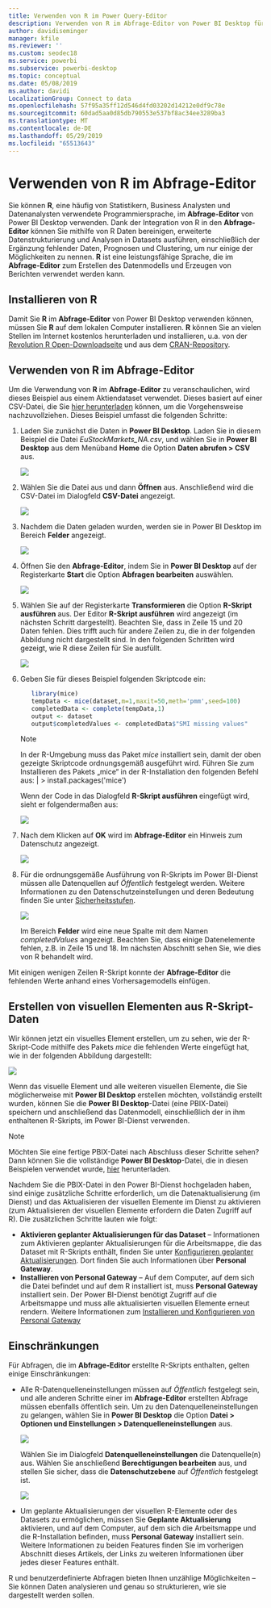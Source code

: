 ```yaml
---
title: Verwenden von R im Power Query-Editor
description: Verwenden von R im Abfrage-Editor von Power BI Desktop für erweiterte Analysen
author: davidiseminger
manager: kfile
ms.reviewer: ''
ms.custom: seodec18
ms.service: powerbi
ms.subservice: powerbi-desktop
ms.topic: conceptual
ms.date: 05/08/2019
ms.author: davidi
LocalizationGroup: Connect to data
ms.openlocfilehash: 57f95a35ff12d546d4fd03202d14212e0df9c78e
ms.sourcegitcommit: 60dad5aa0d85db790553e537bf8ac34ee3289ba3
ms.translationtype: MT
ms.contentlocale: de-DE
ms.lasthandoff: 05/29/2019
ms.locfileid: "65513643"
---
```

# <a name="using-r-in-query-editor"></a>Verwenden von R im Abfrage-Editor
Sie können **R**, eine häufig von Statistikern, Business Analysten und Datenanalysten verwendete Programmiersprache, im **Abfrage-Editor** von Power BI Desktop verwenden. Dank der Integration von R in den **Abfrage-Editor** können Sie mithilfe von R Daten bereinigen, erweiterte Datenstrukturierung und Analysen in Datasets ausführen, einschließlich der Ergänzung fehlender Daten, Prognosen und Clustering, um nur einige der Möglichkeiten zu nennen. **R** ist eine leistungsfähige Sprache, die im **Abfrage-Editor** zum Erstellen des Datenmodells und Erzeugen von Berichten verwendet werden kann.

## <a name="installing-r"></a>Installieren von R
Damit Sie **R** im **Abfrage-Editor** von Power BI Desktop verwenden können, müssen Sie **R** auf dem lokalen Computer installieren. **R** können Sie an vielen Stellen im Internet kostenlos herunterladen und installieren, u.a. von der [Revolution R Open-Downloadseite](https://mran.revolutionanalytics.com/download/) und aus dem [CRAN-Repository](https://cran.r-project.org/bin/windows/base/).

## <a name="using-r-in-query-editor"></a>Verwenden von R im Abfrage-Editor
Um die Verwendung von **R** im **Abfrage-Editor** zu veranschaulichen, wird dieses Beispiel aus einem Aktiendataset verwendet. Dieses basiert auf einer CSV-Datei, die Sie [hier herunterladen](http://download.microsoft.com/download/F/8/A/F8AA9DC9-8545-4AAE-9305-27AD1D01DC03/EuStockMarkets_NA.csv) können, um die Vorgehensweise nachzuvollziehen. Dieses Beispiel umfasst die folgenden Schritte:

1. Laden Sie zunächst die Daten in **Power BI Desktop**. Laden Sie in diesem Beispiel die Datei *EuStockMarkets_NA.csv*, und wählen Sie in **Power BI Desktop** aus dem Menüband **Home** die Option **Daten abrufen > CSV** aus.

   ![](media/desktop-r-in-query-editor/r-in-query-editor_1.png)
2. Wählen Sie die Datei aus und dann **Öffnen** aus. Anschließend wird die CSV-Datei im Dialogfeld **CSV-Datei** angezeigt.

   ![](media/desktop-r-in-query-editor/r-in-query-editor_2.png)
3. Nachdem die Daten geladen wurden, werden sie in Power BI Desktop im Bereich **Felder** angezeigt.

   ![](media/desktop-r-in-query-editor/r-in-query-editor_3.png)
4. Öffnen Sie den **Abfrage-Editor**, indem Sie in **Power BI Desktop** auf der Registerkarte **Start** die Option **Abfragen bearbeiten** auswählen.

   ![](media/desktop-r-in-query-editor/r-in-query-editor_4.png)
5. Wählen Sie auf der Registerkarte **Transformieren** die Option **R-Skript ausführen** aus. Der Editor **R-Skript ausführen** wird angezeigt (im nächsten Schritt dargestellt). Beachten Sie, dass in Zeile 15 und 20 Daten fehlen. Dies trifft auch für andere Zeilen zu, die in der folgenden Abbildung nicht dargestellt sind. In den folgenden Schritten wird gezeigt, wie R diese Zeilen für Sie ausfüllt.

   ![](media/desktop-r-in-query-editor/r-in-query-editor_5d.png)
6. Geben Sie für dieses Beispiel folgenden Skriptcode ein:

    ```r
       library(mice)
       tempData <- mice(dataset,m=1,maxit=50,meth='pmm',seed=100)
       completedData <- complete(tempData,1)
       output <- dataset
       output$completedValues <- completedData$"SMI missing values"
    ```

   > [!NOTE]
   > In der R-Umgebung muss das Paket *mice* installiert sein, damit der oben gezeigte Skriptcode ordnungsgemäß ausgeführt wird. Führen Sie zum Installieren des Pakets „mice“ in der R-Installation den folgenden Befehl aus: |      > install.packages('mice')
   > 
   > 

   Wenn der Code in das Dialogfeld **R-Skript ausführen** eingefügt wird, sieht er folgendermaßen aus:

   ![](media/desktop-r-in-query-editor/r-in-query-editor_5b.png)
7. Nach dem Klicken auf **OK** wird im **Abfrage-Editor** ein Hinweis zum Datenschutz angezeigt.

   ![](media/desktop-r-in-query-editor/r-in-query-editor_6.png)
8. Für die ordnungsgemäße Ausführung von R-Skripts im Power BI-Dienst müssen alle Datenquellen auf *Öffentlich* festgelegt werden. Weitere Informationen zu den Datenschutzeinstellungen und deren Bedeutung finden Sie unter [Sicherheitsstufen](desktop-privacy-levels.md).

   ![](media/desktop-r-in-query-editor/r-in-query-editor_7.png)

   Im Bereich **Felder** wird eine neue Spalte mit dem Namen *completedValues* angezeigt. Beachten Sie, dass einige Datenelemente fehlen, z.B. in Zeile 15 und 18. Im nächsten Abschnitt sehen Sie, wie dies von R behandelt wird.


Mit einigen wenigen Zeilen R-Skript konnte der **Abfrage-Editor** die fehlenden Werte anhand eines Vorhersagemodells einfügen.

## <a name="creating-visuals-from-r-script-data"></a>Erstellen von visuellen Elementen aus R-Skript-Daten
Wir können jetzt ein visuelles Element erstellen, um zu sehen, wie der R-Skript-Code mithilfe des Pakets *mice* die fehlenden Werte eingefügt hat, wie in der folgenden Abbildung dargestellt:

![](media/desktop-r-in-query-editor/r-in-query-editor_8a.png)

Wenn das visuelle Element und alle weiteren visuellen Elemente, die Sie möglicherweise mit **Power BI Desktop** erstellen möchten, vollständig erstellt wurden, können Sie die **Power BI Desktop**-Datei (eine PBIX-Datei) speichern und anschließend das Datenmodell, einschließlich der in ihm enthaltenen R-Skripts, im Power BI-Dienst verwenden.

> [!NOTE]
> Möchten Sie eine fertige PBIX-Datei nach Abschluss dieser Schritte sehen? Dann können Sie die vollständige **Power BI Desktop**-Datei, die in diesen Beispielen verwendet wurde, [hier](http://download.microsoft.com/download/F/8/A/F8AA9DC9-8545-4AAE-9305-27AD1D01DC03/Complete%20Values%20with%20R%20in%20PQ.pbix) herunterladen.

Nachdem Sie die PBIX-Datei in den Power BI-Dienst hochgeladen haben, sind einige zusätzliche Schritte erforderlich, um die Datenaktualisierung (im Dienst) und das Aktualisieren der visuellen Elemente im Dienst zu aktivieren (zum Aktualisieren der visuellen Elemente erfordern die Daten Zugriff auf R). Die zusätzlichen Schritte lauten wie folgt:

* **Aktivieren geplanter Aktualisierungen für das Dataset** – Informationen zum Aktivieren geplanter Aktualisierungen für die Arbeitsmappe, die das Dataset mit R-Skripts enthält, finden Sie unter [Konfigurieren geplanter Aktualisierungen](refresh-scheduled-refresh.md). Dort finden Sie auch Informationen über **Personal Gateway**.
* **Installieren von Personal Gateway** – Auf dem Computer, auf dem sich die Datei befindet und auf dem R installiert ist, muss **Personal Gateway** installiert sein. Der Power BI-Dienst benötigt Zugriff auf die Arbeitsmappe und muss alle aktualisierten visuellen Elemente erneut rendern. Weitere Informationen zum [Installieren und Konfigurieren von Personal Gateway](service-gateway-personal-mode.md)

## <a name="limitations"></a>Einschränkungen
Für Abfragen, die im **Abfrage-Editor** erstellte R-Skripts enthalten, gelten einige Einschränkungen:

* Alle R-Datenquelleneinstellungen müssen auf *Öffentlich* festgelegt sein, und alle anderen Schritte einer im **Abfrage-Editor** erstellten Abfrage müssen ebenfalls öffentlich sein. Um zu den Datenquelleneinstellungen zu gelangen, wählen Sie in **Power BI Desktop** die Option **Datei > Optionen und Einstellungen > Datenquelleneinstellungen** aus.

  ![](media/desktop-r-in-query-editor/r-in-query-editor_9.png)

  Wählen Sie im Dialogfeld **Datenquelleneinstellungen** die Datenquelle(n) aus. Wählen Sie anschließend **Berechtigungen bearbeiten** aus, und stellen Sie sicher, dass die **Datenschutzebene** auf *Öffentlich* festgelegt ist.

  ![](media/desktop-r-in-query-editor/r-in-query-editor_10.png)    
* Um geplante Aktualisierungen der visuellen R-Elemente oder des Datasets zu ermöglichen, müssen Sie **Geplante Aktualisierung** aktivieren, und auf dem Computer, auf dem sich die Arbeitsmappe und die R-Installation befinden, muss **Personal Gateway** installiert sein. Weitere Informationen zu beiden Features finden Sie im vorherigen Abschnitt dieses Artikels, der Links zu weiteren Informationen über jedes dieser Features enthält.

R und benutzerdefinierte Abfragen bieten Ihnen unzählige Möglichkeiten – Sie können Daten analysieren und genau so strukturieren, wie sie dargestellt werden sollen.

